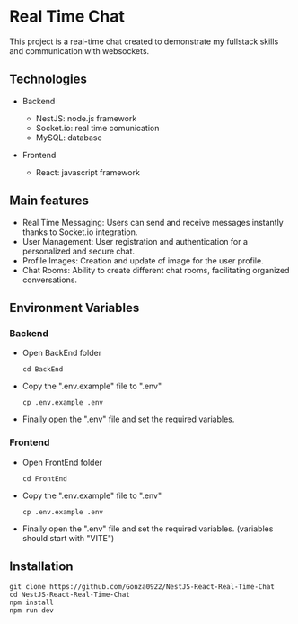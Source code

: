 # Real Time Chat

This project is a real-time chat created to demonstrate my fullstack skills and communication with websockets.

## Technologies

- Backend

  - NestJS: node.js framework
  - Socket.io: real time comunication
  - MySQL: database

- Frontend
  - React: javascript framework

## Main features

- Real Time Messaging: Users can send and receive messages instantly thanks to Socket.io integration.
- User Management: User registration and authentication for a personalized and secure chat.
- Profile Images: Creation and update of image for the user profile.
- Chat Rooms: Ability to create different chat rooms, facilitating organized conversations.

## Environment Variables

### Backend

- Open BackEnd folder

  ```
  cd BackEnd
  ```

- Copy the ".env.example" file to ".env"

  ```
  cp .env.example .env
  ```

- Finally open the ".env" file and set the required variables.

### Frontend

- Open FrontEnd folder

  ```
  cd FrontEnd
  ```

- Copy the ".env.example" file to ".env"

  ```
  cp .env.example .env
  ```

- Finally open the ".env" file and set the required variables. (variables should start with "VITE")

## Installation

```
git clone https://github.com/Gonza0922/NestJS-React-Real-Time-Chat
cd NestJS-React-Real-Time-Chat
npm install
npm run dev
```
